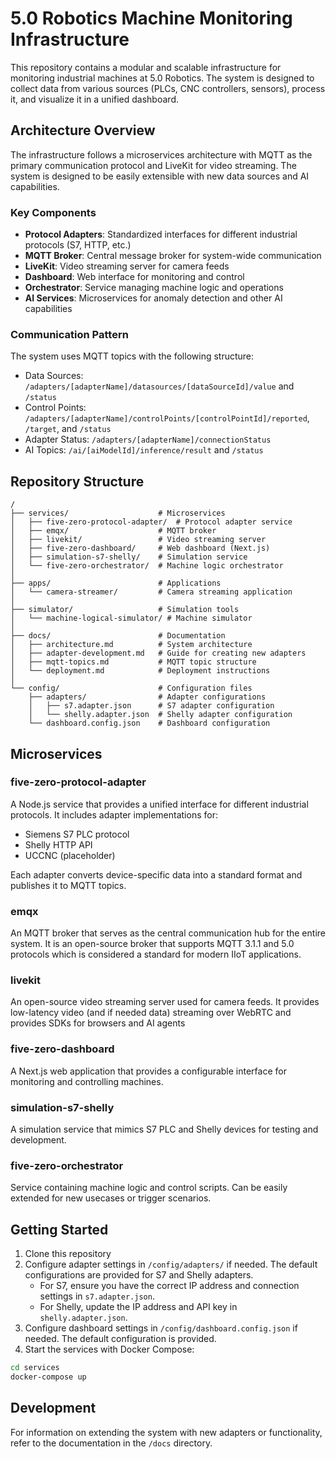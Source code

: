 # 5.0 Robotics Machine Monitoring Infrastructure

This repository contains a modular and scalable infrastructure for monitoring industrial machines at 5.0 Robotics. The system is designed to collect data from various sources (PLCs, CNC controllers, sensors), process it, and visualize it in a unified dashboard.

## Architecture Overview

The infrastructure follows a microservices architecture with MQTT as the primary communication protocol and LiveKit for video streaming. The system is designed to be easily extensible with new data sources and AI capabilities.

### Key Components

- **Protocol Adapters**: Standardized interfaces for different industrial protocols (S7, HTTP, etc.)
- **MQTT Broker**: Central message broker for system-wide communication
- **LiveKit**: Video streaming server for camera feeds
- **Dashboard**: Web interface for monitoring and control
- **Orchestrator**: Service managing machine logic and operations
- **AI Services**: Microservices for anomaly detection and other AI capabilities

### Communication Pattern

The system uses MQTT topics with the following structure:

- Data Sources: `/adapters/[adapterName]/datasources/[dataSourceId]/value` and `/status`
- Control Points: `/adapters/[adapterName]/controlPoints/[controlPointId]/reported`, `/target`, and `/status`
- Adapter Status: `/adapters/[adapterName]/connectionStatus`
- AI Topics: `/ai/[aiModelId]/inference/result` and `/status`

## Repository Structure

```
/
├── services/                    # Microservices
│   ├── five-zero-protocol-adapter/  # Protocol adapter service
│   ├── emqx/                    # MQTT broker
│   ├── livekit/                 # Video streaming server
│   ├── five-zero-dashboard/     # Web dashboard (Next.js)
│   ├── simulation-s7-shelly/    # Simulation service
│   └── five-zero-orchestrator/  # Machine logic orchestrator
│
├── apps/                        # Applications
│   └── camera-streamer/         # Camera streaming application
│
├── simulator/                   # Simulation tools
│   └── machine-logical-simulator/ # Machine simulator
│
├── docs/                        # Documentation
│   ├── architecture.md          # System architecture
│   ├── adapter-development.md   # Guide for creating new adapters
│   ├── mqtt-topics.md           # MQTT topic structure
│   └── deployment.md            # Deployment instructions
│
└── config/                      # Configuration files
    ├── adapters/                # Adapter configurations
    │   ├── s7.adapter.json      # S7 adapter configuration
    │   └── shelly.adapter.json  # Shelly adapter configuration
    └── dashboard.config.json    # Dashboard configuration
```

## Microservices

### five-zero-protocol-adapter

A Node.js service that provides a unified interface for different industrial protocols. It includes adapter implementations for:
- Siemens S7 PLC protocol
- Shelly HTTP API
- UCCNC (placeholder)

Each adapter converts device-specific data into a standard format and publishes it to MQTT topics.

### emqx

An MQTT broker that serves as the central communication hub for the entire system. It is an open-source broker that supports MQTT 3.1.1 and 5.0 protocols which is considered a standard for modern IIoT applications.

### livekit

An open-source video streaming server used for camera feeds. It provides low-latency video (and if needed data) streaming over WebRTC and provides SDKs for browsers and AI agents

### five-zero-dashboard

A Next.js web application that provides a configurable interface for monitoring and controlling machines.

### simulation-s7-shelly

A simulation service that mimics S7 PLC and Shelly devices for testing and development.

### five-zero-orchestrator

Service containing machine logic and control scripts. Can be easily extended for new usecases or trigger scenarios.

## Getting Started

1. Clone this repository
2. Configure adapter settings in `/config/adapters/` if needed. The default configurations are provided for S7 and Shelly adapters.
   - For S7, ensure you have the correct IP address and connection settings in `s7.adapter.json`.
   - For Shelly, update the IP address and API key in `shelly.adapter.json`.
3. Configure dashboard settings in `/config/dashboard.config.json` if needed. The default configuration is provided.
4. Start the services with Docker Compose:

```bash
cd services
docker-compose up
```

## Development

For information on extending the system with new adapters or functionality, refer to the documentation in the `/docs` directory.
